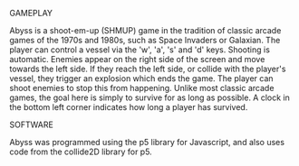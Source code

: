 GAMEPLAY

Abyss is a shoot-em-up (SHMUP) game in the tradition of classic arcade games of the 1970s and 1980s, such as
Space Invaders or Galaxian.
The player can control a vessel via the 'w', 'a', 's' and 'd' keys. Shooting is automatic.
Enemies appear on the right side of the screen and move towards the left side. If they reach the left side, 
or collide with the player's vessel, they trigger an explosion which ends the game.
The player can shoot enemies to stop this from happening.
Unlike most classic arcade games, the goal here is simply to survive for as long as possible. A clock
in the bottom left corner indicates how long a player has survived.

SOFTWARE

Abyss was programmed using the p5 library for Javascript, and also uses code from the collide2D library for p5.
